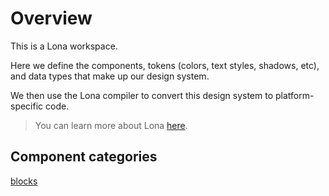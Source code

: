 # Overview

This is a Lona workspace.

Here we define the components, tokens (colors, text styles, shadows, etc), and data types that make up our design system.

We then use the Lona compiler to convert this design system to platform-specific code.

> You can learn more about Lona [here](https://github.com/airbnb/Lona).

## Component categories

<a class="page" href="blocks">blocks</a>

